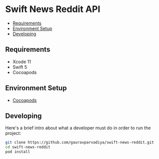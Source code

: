 # Swift News Reddit API

- [Requirements](#requirements)
- [Environment Setup](#environment-setup)
- [Developing](#developing)

## Requirements
- Xcode 11
- Swift 5
- Cocoapods

## Environment Setup
- [Cocoapods](https://cocoapods.org/)

## Developing
Here's a brief intro about what a developer must do in order to run the project:
```bash
git clone https://github.com/gauravparvadiya/swift-news-reddit.git
cd swift-news-reddit
pod install
```
